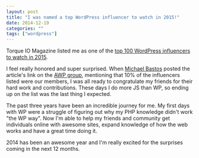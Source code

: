 ```yaml
---
layout: post
title: "I was named a top WordPress influencer to watch in 2015!"
date: 2014-12-19
categories: ""
tags: ["wordpress"]
---
```


Torque IO Magazine listed me as one of the [top 100 WordPress influencers to watch in 2015](http://torquemag.io/100-wordpress-influencers-follow-2015/).

I feel really honored and super surprised. When [Michael Bastos](http://bastos.me/) posted the article's link on the [AWP group](https://www.facebook.com/groups/advancedwp/), mentioning that 10% of the influencers listed were our members, I was all ready to congratulate my friends for their hard work and contributions. These days I do more JS than WP, so ending up on the list was the last thing I expected.

The past three years have been an incredible journey for me. My first days with WP were a struggle of figuring out why my PHP knowledge didn't work "the WP way". Now I'm able to help my friends and community get individuals online with awesome sites, expand knowledge of how the web works and have a great time doing it. 

2014 has been an awesome year and I'm really excited for the surprises coming in the next 12 months.
